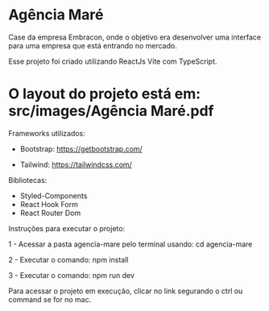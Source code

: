 # Agência Maré

Case da empresa Embracon, onde o objetivo era desenvolver uma interface para uma empresa que está entrando no mercado.

Esse projeto foi criado utilizando ReactJs Vite com TypeScript.
# O layout do projeto está em: src/images/Agência Maré.pdf

Frameworks utilizados: 

 - Bootstrap: https://getbootstrap.com/

 - Tailwind: https://tailwindcss.com/

Bibliotecas: 

 - Styled-Components
 - React Hook Form
 - React Router Dom


Instruções para executar o projeto:

1 - Acessar a pasta agencia-mare pelo terminal
usando: cd agencia-mare

2 - Executar o comando: npm install

3 - Executar o comando: npm run dev

Para acessar o projeto em execução, clicar no link segurando o ctrl ou command se for no mac.






